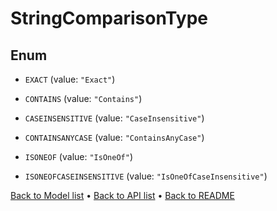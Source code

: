 

# StringComparisonType

## Enum


* `EXACT` (value: `"Exact"`)

* `CONTAINS` (value: `"Contains"`)

* `CASEINSENSITIVE` (value: `"CaseInsensitive"`)

* `CONTAINSANYCASE` (value: `"ContainsAnyCase"`)

* `ISONEOF` (value: `"IsOneOf"`)

* `ISONEOFCASEINSENSITIVE` (value: `"IsOneOfCaseInsensitive"`)



[Back to Model list](../README.md#documentation-for-models) &#8226; [Back to API list](../README.md#documentation-for-api-endpoints) &#8226; [Back to README](../README.md)


